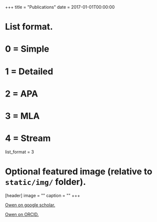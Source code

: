 +++
title = "Publications"
date = 2017-01-01T00:00:00

# List format.
#   0 = Simple
#   1 = Detailed
#   2 = APA
#   3 = MLA
#   4 = Stream
list_format = 3

# Optional featured image (relative to `static/img/` folder).
[header]
image = ""
caption = ""
+++

[Owen on google scholar.](https://scholar.google.com/citations?user=lDoG41MAAAAJ)

[Owen on ORCID.](https://orcid.org/0000-0002-7724-1633)
